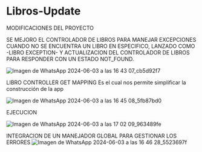 # Libros-Update
MODIFICACIONES DEL PROYECTO

SE MEJORO EL CONTROLADOR DE LIBROS PARA MANEJAR EXCEPCIONES CUANDO NO SE ENCUENTRA UN LIBRO EN ESPECIFICO, LANZADO COMO -LIBRO EXCEPTION- Y ACTUALIZACION DEL CONTROLADOR DE LIBROS PARA RESPONDER CON UN ESTADO NOT_FOUND.

![Imagen de WhatsApp 2024-06-03 a las 16 43 07_cb5d92f7](https://github.com/Angiemarise/Libros-Update/assets/147665525/4d98507d-5751-47ae-aa26-2bf712fd165f)

LIBRO CONTROLLER
GET MAPPING 
Es el cual nos permite simplificar la construcción de la app


![Imagen de WhatsApp 2024-06-03 a las 16 45 08_5fb87bd0](https://github.com/Angiemarise/Libros-Update/assets/147665525/dd6364d3-e9e4-4141-966e-f63fff0e0e25)

EJECUCION

![Imagen de WhatsApp 2024-06-03 a las 17 02 09_963489fe](https://github.com/Angiemarise/Libros-Update/assets/147665525/046a608b-2485-45f8-b712-aba2d8c8be1a)



INTEGRACION DE UN MANEJADOR GLOBAL PARA GESTIONAR LOS ERRORES
![Imagen de WhatsApp 2024-06-03 a las 16 46 28_5523697f](https://github.com/Angiemarise/Libros-Update/assets/147665525/b9b85add-b8d1-45d7-9b08-15ce26bc5bf9)

